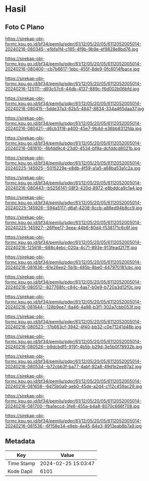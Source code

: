# Hasil

## Foto C Plano

https://sirekap-obj-formc.kpu.go.id/bf34/pemilu/pdpr/61/12/05/20/05/6112052005014-20240216-080345--e1bfa1f4-c185-4f9b-9b9e-ef9828e8bd76.jpg

https://sirekap-obj-formc.kpu.go.id/bf34/pemilu/pdpr/61/12/05/20/05/6112052005014-20240216-080400--cb7b6617-1ebc-455f-8de9-0fc6014fbace.jpg

https://sirekap-obj-formc.kpu.go.id/bf34/pemilu/pdpr/61/12/05/20/05/6112052005014-20240216-125111--d93c57c6-44db-4137-889c-f6d002b06bfd.jpg

https://sirekap-obj-formc.kpu.go.id/bf34/pemilu/pdpr/61/12/05/20/05/6112052005014-20240216-080415--5dde37a3-62b5-4847-8834-334a465daa37.jpg

https://sirekap-obj-formc.kpu.go.id/bf34/pemilu/pdpr/61/12/05/20/05/6112052005014-20240216-080421--d6cb3118-a400-45e7-9b4d-e36bb8312fda.jpg

https://sirekap-obj-formc.kpu.go.id/bf34/pemilu/pdpr/61/12/05/20/05/6112052005014-20240216-081610--6bfdd9c4-23d0-4534-bf9a-dcfddcd8021b.jpg

https://sirekap-obj-formc.kpu.go.id/bf34/pemilu/pdpr/61/12/05/20/05/6112052005014-20240225-145925--5015229e-e8db-4f59-a1a5-a68ba53a1c2a.jpg

https://sirekap-obj-formc.kpu.go.id/bf34/pemilu/pdpr/61/12/05/20/05/6112052005014-20240216-080443--b5256141-08f3-420d-8972-e8bddca9c1a4.jpg

https://sirekap-obj-formc.kpu.go.id/bf34/pemilu/pdpr/61/12/05/20/05/6112052005014-20240225-145926--594a5117-d6af-4208-8ccb-a88ed94b8cc9.jpg

https://sirekap-obj-formc.kpu.go.id/bf34/pemilu/pdpr/61/12/05/20/05/6112052005014-20240225-145927--26ffee17-3eea-44b6-80d4-f538171c6c6f.jpg

https://sirekap-obj-formc.kpu.go.id/bf34/pemilu/pdpr/61/12/05/20/05/6112052005014-20240216-125618--688c4ebc-020a-4c71-893e-913fead2f7ff.jpg

https://sirekap-obj-formc.kpu.go.id/bf34/pemilu/pdpr/61/12/05/20/05/6112052005014-20240216-081636--61e26ee2-5b1b-485b-8be0-447970181cbc.jpg

https://sirekap-obj-formc.kpu.go.id/bf34/pemilu/pdpr/61/12/05/20/05/6112052005014-20240216-080512--827768fc-c84c-4aa7-b0e9-b720a3d12f0c.jpg

https://sirekap-obj-formc.kpu.go.id/bf34/pemilu/pdpr/61/12/05/20/05/6112052005014-20240216-081644--128b9ee7-8a46-4a98-b3f1-302a7cbb053f.jpg

https://sirekap-obj-formc.kpu.go.id/bf34/pemilu/pdpr/61/12/05/20/05/6112052005014-20240216-080523--17b663cf-3942-4f40-bb32-c0e71241d48b.jpg

https://sirekap-obj-formc.kpu.go.id/bf34/pemilu/pdpr/61/12/05/20/05/6112052005014-20240216-080526--b9dcbdf5-9191-4b5b-b29d-3e5b0f78932b.jpg

https://sirekap-obj-formc.kpu.go.id/bf34/pemilu/pdpr/61/12/05/20/05/6112052005014-20240216-080534--b72cbb3f-ba77-4abf-92a8-49d1e2ee87a2.jpg

https://sirekap-obj-formc.kpu.go.id/bf34/pemilu/pdpr/61/12/05/20/05/6112052005014-20240216-081658--6d75b0a9-aeb0-45de-a2d4-c112c459ac29.jpg

https://sirekap-obj-formc.kpu.go.id/bf34/pemilu/pdpr/61/12/05/20/05/6112052005014-20240216-081700--fba1eccd-3fe6-455a-b4a8-8070c666f708.jpg

https://sirekap-obj-formc.kpu.go.id/bf34/pemilu/pdpr/61/12/05/20/05/6112052005014-20240216-081536--6f158e34-e9eb-4e45-84e3-8913eab8b7a9.jpg


## Metadata

| Key        | Value               |
| ---------- | ------------------- |
| Time Stamp | 2024-02-25 15:03:47 |
| Kode Dapil | 6101                |



